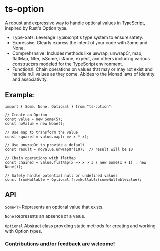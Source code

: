 # ts-option
A robust and expressive way to handle optional values in TypeScript, inspired by Rust's Option type.
 
  * Type-Safe: Leverage TypeScript's type system to ensure safety.
  * Expressive: Clearly express the intent of your code with Some and None.
  * Comprehensive: Includes methods like unwrap, unwrapOr, map, flatMap, filter, isSome, isNone, expect, and others including various constructors modeled for the TypeScript environment.
  * Functional: Chain operations on values that may or may not exist and handle null values as they come. Abides to the Monad laws of identity and associativity.


## Example:

```
import { Some, None, Optional } from "ts-option";

// Create an Option
const value = new Some(5);
const noValue = new None();

// Use map to transform the value
const squared = value.map(x => x * x);

// Use unwrapOr to provide a default
const result = noValue.unwrapOr(10);  // result will be 10

// Chain operations with flatMap
const chained = value.flatMap(x => x > 3 ? new Some(x + 1) : new None());

// Safely handle potential null or undefined values
const fromNullable = Optional.fromNullable(someNullableValue);
```

## API

`Some<T>`
Represents an optional value that exists.

`None`
Represents an absence of a value.

`Optional`
Abstract class providing static methods for creating and working with Option types.


### Contributions and/or feedback are welcome! 
